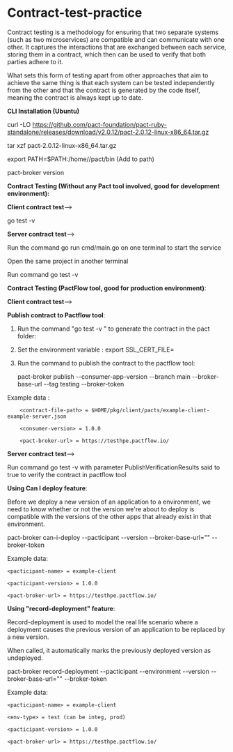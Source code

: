 # Contract-test-practice
Contract testing is a methodology for ensuring that two separate systems (such as two microservices) are compatible 
and can communicate with one other. It captures the interactions that are exchanged between each service, storing them in a contract, 
which then can be used to verify that both parties adhere to it.

What sets this form of testing apart from other approaches that aim to achieve the same thing is that each system can be tested independently from the other 
and that the contract is generated by the code itself, meaning the contract is always kept up to date. 

**CLI Installation (Ubuntu)**

curl -LO https://github.com/pact-foundation/pact-ruby-standalone/releases/download/v2.0.12/pact-2.0.12-linux-x86_64.tar.gz

tar xzf pact-2.0.12-linux-x86_64.tar.gz

export PATH=$PATH:/home/<user>/pact/bin (Add to path)

pact-broker version

**Contract Testing (Without any Pact tool involved, good for development environment):**


**Client contract test**-->

go test -v <client folder path>


**Server contract test**-->

Run the command go run cmd/main.go on one terminal to start the service

Open the same project in another terminal

Run command go test -v <server folder path>



**Contract Testing (PactFlow tool, good for production environment)**:


**Client contract test**-->


**Publish contract to Pactflow tool**:

1) Run the command "go test -v <client folder path>" to generate the contract in the pact folder:

2) Set the environment variable : export SSL_CERT_FILE=<path to ssl certificate>

3) Run the command to publish the contract to the pactflow tool:

    pact-broker publish <contract-file-path> --consumer-app-version <consumer-version> --branch main --broker-base-url <pact-broker-url> --tag testing --broker-token <pact-token>

Example data :

        <contract-file-path> = $HOME/pkg/client/pacts/example-client-example-server.json
        
        <consumer-version> = 1.0.0
        
        <pact-broker-url> = https://testhpe.pactflow.io/


**Server contract test**-->

Run command go test -v <server folder path> with parameter PublishVerificationResults said to true to verify the contract in pactflow tool


**Using Can I deploy feature**:

Before we deploy a new version of an application to a environment, 
we need to know whether or not the version we're about to deploy is compatible with the versions of the other apps that already exist in that environment.

pact-broker can-i-deploy --pacticipant <pacticipant-name> --version <pacticipant-version> --broker-base-url="<pact-broker-url>" --broker-token <pact-token>

 Example data:
 
    <pacticipant-name> = example-client  
    
    <pacticipant-version> = 1.0.0
    
    <pact-broker-url> = https://testhpe.pactflow.io/


**Using "record-deployment" feature**:


Record-deployment is used to model the real life scenario where a deployment causes the previous version of an application to be replaced by a new version.

When called, it automatically marks the previously deployed version as undeployed.


pact-broker record-deployment --pacticipant <pacticipant-name> --environment <env-type> --version <pacticipant-version>--broker-base-url="<pact-broker-url>" --broker-token <pact-token>


 Example data:
 
    <pacticipant-name> = example-client  
    
    <env-type> = test (can be integ, prod)
    
    <pacticipant-version> = 1.0.0
    
    <pact-broker-url> = https://testhpe.pactflow.io/
